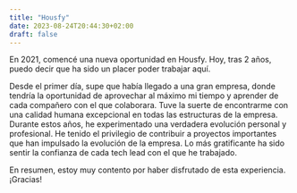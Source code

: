 ```yaml
---
title: "Housfy"
date: 2023-08-24T20:44:30+02:00
draft: false
---
```


En 2021, comencé una nueva oportunidad en Housfy. Hoy, tras 2 años, puedo decir que ha sido un placer poder trabajar aquí.

Desde el primer día, supe que había llegado a una gran empresa, donde tendría la oportunidad de aprovechar al 
máximo mi tiempo y aprender de cada compañero con el que colaborara. Tuve la suerte de encontrarme con una calidad 
humana excepcional en todas las estructuras de la empresa.
Durante estos años, he experimentado una verdadera evolución personal y profesional. He tenido el privilegio de 
contribuir a proyectos importantes que han impulsado la evolución de la empresa. Lo más gratificante ha sido 
sentir la confianza de cada tech lead con el que he trabajado.

En resumen, estoy muy contento por haber disfrutado de esta experiencia. ¡Gracias!